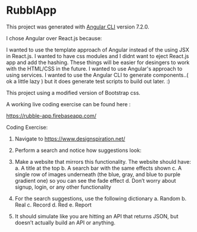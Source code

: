 # RubblApp

This project was generated with [Angular CLI](https://github.com/angular/angular-cli) version 7.2.0.

I chose Angular over React.js because:

I wanted to use the template approach of Angular instead of the using JSX in React.js. 
I wanted to have css modules and I didnt want to eject React.js app and add the hashing.
These things will be easier for desingers to work with the HTML/CSS in the future.
I wanted to use Angular's approach to using services.
I wanted to use the Angular CLI to generate components..( ok a little lazy ) but it does generate test scripts to build out later. :)

This project using a modified version of Bootstrap css. 

A working live coding exercise can be found here :

https://rubble-app.firebaseapp.com/

Coding Exercise:
1. Navigate to https://www.designspiration.net/
2. Perform a search and notice how suggestions look:

3. Make a website that mirrors this functionality. The website should have:
a. A title at the top
b. A search bar with the same effects shown
c. A single row of images underneath (the blue, gray, and blue to purple gradient one) so
you can see the fade effect
d. Don’t worry about signup, login, or any other functionality
4. For the search suggestions, use the following dictionary
a. Random
b. Real
c. Record
d. Red
e. Report
5. It should simulate like you are hitting an API that returns JSON, but doesn’t
actually build an API or anything.
